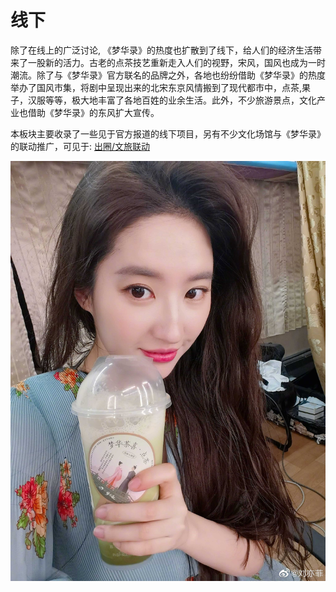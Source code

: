 # 线下

除了在线上的广泛讨论, 《梦华录》的热度也扩散到了线下，给人们的经济生活带来了一股新的活力。古老的点茶技艺重新走入人们的视野，宋风，国风也成为一时潮流。除了与《梦华录》官方联名的品牌之外，各地也纷纷借助《梦华录》的热度举办了国风市集，将剧中呈现出来的北宋东京风情搬到了现代都市中，点茶,果子，汉服等等，极大地丰富了各地百姓的业余生活。此外，不少旅游景点，文化产业也借助《梦华录》的东风扩大宣传。

本板块主要收录了一些见于官方报道的线下项目，另有不少文化场馆与《梦华录》的联动推广，可见于: [出圈/文旅联动](/discuss/culture.html)


![](/image/xianxi/cover.jpg)

